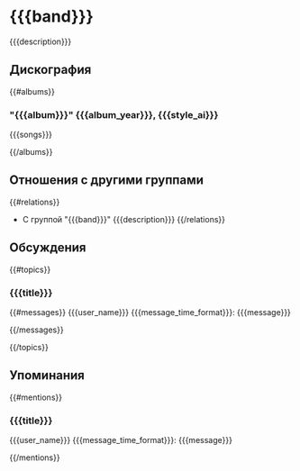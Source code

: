 # {{{band}}}

{{{description}}}

## Дискография

{{#albums}}
### "{{{album}}}" {{{album_year}}}, {{{style_ai}}}

{{{songs}}}

{{/albums}}

## Отношения с другими группами

{{#relations}}
* C группой "{{{band}}}" {{{description}}}
{{/relations}}

## Обсуждения

{{#topics}}
### {{{title}}}

{{#messages}}
{{{user_name}}} {{{message_time_format}}}:
{{{message}}}

{{/messages}}

{{/topics}}

## Упоминания

{{#mentions}}
### {{{title}}}

{{{user_name}}} {{{message_time_format}}}:
{{{message}}}

{{/mentions}}
